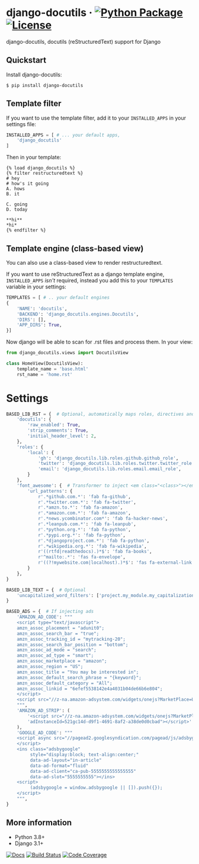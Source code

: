 # django-docutils &middot; [![Python Package](https://img.shields.io/pypi/v/django-docutils.svg)](https://pypi.org/project/django-docutils/) [![License](https://img.shields.io/github/license/tony/django-docutils.svg)](https://github.com/tony/django-docutils/blob/master/LICENSE)

django-docutils, docutils (reStructuredText) support for Django

## Quickstart

Install django-docutils:

```console
$ pip install django-docutils
```

## Template filter

If you want to use the template filter, add it to your `INSTALLED_APPS` in your settings file:

```python
INSTALLED_APPS = [ # ... your default apps,
    'django_docutils'
]
```

Then in your template:

```django
{% load django_docutils %}
{% filter restructuredtext %}
# hey
# how's it going
A. hows
B. it

C. going
D. today

**hi**
*hi*
{% endfilter %}
```

## Template engine (class-based view)

You can also use a class-based view to render restructuredtext.

If you want to use reStructuredText as a django template engine, `INSTALLED_APPS` _isn't_ required,
instead you add this to your `TEMPLATES` variable in your settings:

```python
TEMPLATES = [ # .. your default engines
{
    'NAME': 'docutils',
    'BACKEND': 'django_docutils.engines.Docutils',
    'DIRS': [],
    'APP_DIRS': True,
}]
```

Now django will be able to scan for .rst files and process them. In your view:

```python
from django_docutils.views import DocutilsView

class HomeView(DocutilsView):
    template_name = 'base.html'
    rst_name = 'home.rst'
```

# Settings

```python
BASED_LIB_RST = {  # Optional, automatically maps roles, directives and transformers
    'docutils': {
        'raw_enabled': True,
        'strip_comments': True,
        'initial_header_level': 2,
    },
    'roles': {
        'local': {
            'gh': 'django_docutils.lib.roles.github.github_role',
            'twitter': 'django_docutils.lib.roles.twitter.twitter_role',
            'email': 'django_docutils.lib.roles.email.email_role',
        }
    },
    'font_awesome': {  # Transformer to inject <em class="<class>"></em>
        'url_patterns': {
            r'.*github.com.*': 'fab fa-github',
            r'.*twitter.com.*': 'fab fa-twitter',
            r'.*amzn.to.*': 'fab fa-amazon',
            r'.*amazon.com.*': 'fab fa-amazon',
            r'.*news.ycombinator.com*': 'fab fa-hacker-news',
            r'.*leanpub.com.*': 'fab fa-leanpub',
            r'.*python.org.*': 'fab fa-python',
            r'.*pypi.org.*': 'fab fa-python',
            r'.*djangoproject.com.*': 'fab fa-python',
            r'.*wikipedia.org.*': 'fab fa-wikipedia',
            r'((rtfd|readthedocs).)*$': 'fab fa-books',
            r'^mailto:.*': 'fas fa-envelope',
            r'((?!mywebsite.com|localhost).)*$': 'fas fa-external-link',
        }
    },
}

BASED_LIB_TEXT = {  # Optional
    'uncapitalized_word_filters': ['project.my_module.my_capitalization_fn']
}

BASED_ADS = {  # If injecting ads
    'AMAZON_AD_CODE': """
    <script type="text/javascript">
    amzn_assoc_placement = "adunit0";
    amzn_assoc_search_bar = "true";
    amzn_assoc_tracking_id = "mytracking-20";
    amzn_assoc_search_bar_position = "bottom";
    amzn_assoc_ad_mode = "search";
    amzn_assoc_ad_type = "smart";
    amzn_assoc_marketplace = "amazon";
    amzn_assoc_region = "US";
    amzn_assoc_title = "You may be interested in";
    amzn_assoc_default_search_phrase = "{keyword}";
    amzn_assoc_default_category = "All";
    amzn_assoc_linkid = "6efef5538142e4a4031b04de66b6e804";
    </script>
    <script src="//z-na.amazon-adsystem.com/widgets/onejs?MarketPlace=US"></script>
    """,
    'AMAZON_AD_STRIP': (
        '<script src="//z-na.amazon-adsystem.com/widgets/onejs?MarketPlace=US&'
        'adInstanceId=521gc14d-d9f1-4691-8af2-a38de0d0cbad"></script>'
    ),
    'GOOGLE_AD_CODE': """
    <script async src="//pagead2.googlesyndication.com/pagead/js/adsbygoogle.js">
    </script>
    <ins class="adsbygoogle"
         style="display:block; text-align:center;"
         data-ad-layout="in-article"
         data-ad-format="fluid"
         data-ad-client="ca-pub-5555555555555555"
         data-ad-slot="5555555555"></ins>
    <script>
         (adsbygoogle = window.adsbygoogle || []).push({});
    </script>
    """,
}
```

## More information

- Python 3.8+
- Django 3.1+

[![Docs](https://github.com/tony/django-docutils/workflows/docs/badge.svg)](https://github.com/tony/django-docutils/actions?query=workflow%3A%22Docs%22)
[![Build Status](https://github.com/tony/django-docutils/workflows/tests/badge.svg)](https://github.com/tony/django-docutils/actions?query=workflow%3A%22tests%22)
[![Code Coverage](https://codecov.io/gh/tony/django-docutils/branch/master/graph/badge.svg)](https://codecov.io/gh/tony/django-docutils)
